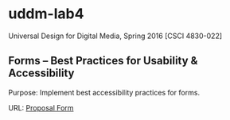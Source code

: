 # uddm-lab4
Universal Design for Digital Media, Spring 2016 [CSCI 4830-022]

## Forms – Best Practices for Usability & Accessibility
Purpose: Implement best accessibility practices for forms.

URL: [Proposal Form](http://webdevgroupcu.org/chhs9974/uddm-lab4/form.html)
